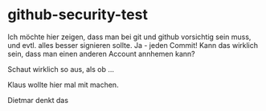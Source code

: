 # github-security-test
Ich möchte hier zeigen, dass man bei git und github vorsichtig sein muss, und evtl. alles besser signieren sollte. Ja - jeden Commit!
Kann das wirklich sein, dass man einen anderen Account annhemen kann?

Schaut wirklich so aus, als ob ...

Klaus wollte hier mal mit machen.

Dietmar denkt das

